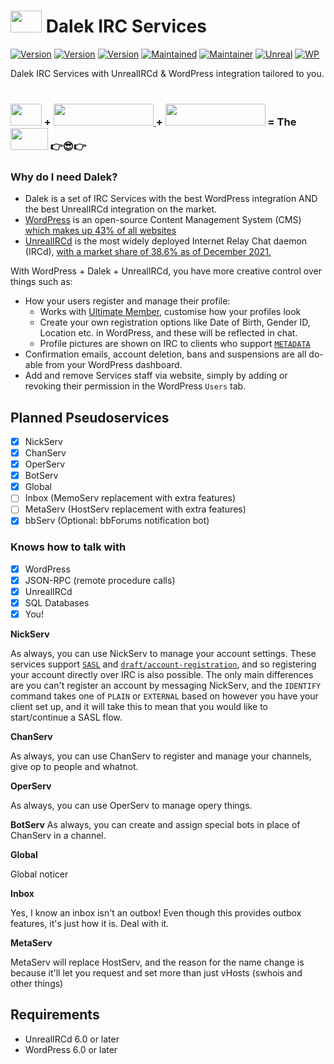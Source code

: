 # <img width="50" height="35" src="https://i.imgur.com/w6cScKo.png"> Dalek IRC Services

[![Version](https://img.shields.io/badge/Extermin-8-red.svg)]()
[![Version](https://img.shields.io/badge/Beta-0.1-blue.svg)]()
[![Version](https://img.shields.io/badge/Status-Work%20In%20Progress-cyan.svg)]()
[![Maintained](https://img.shields.io/badge/Maintained-yes-green.svg)]()
[![Maintainer](https://img.shields.io/badge/Developer-Valware-purple.svg)](https://github.com/ValwareIRC/)
[![Unreal](https://img.shields.io/badge/UnrealIRCd-6.0_or_later-green.svg)](https://unrealircd.org)
[![WP](https://img.shields.io/badge/WordPress-6.0_or_later-green.svg)](https://wordpress.com)

Dalek IRC Services with UnrealIRCd & WordPress integration tailored to you.<br><br>
### <img width="50" height="35" src="https://i.imgur.com/w6cScKo.png"> + <a href="https://github.com/unrealircd/unrealircd/"><img width="160" height="35" src="https://i.ibb.co/dB6H5Zq/Screenshot-from-2022-09-26-00-20-15.png"> </a> + <a href="https://github.com/wordpress/wordpress/"><img width="160" height="35" src="https://i.ibb.co/0c5NpSV/Word-Press-Logo-2003-2008.png"></a> = The <img width="60" height="35" src="https://www.seekpng.com/png/full/9-91160_future-services-inc.png"> 👉😎👉

### Why do I need Dalek? ###
* Dalek is a set of IRC Services with the best WordPress integration AND the best UnrealIRCd integration on the market.
* [WordPress](https://github.com/wordpress/wordpress) is an open-source Content Management System (CMS) [which makes up 43% of all websites](https://w3techs.com/technologies/details/cm-wordpress)
* [UnrealIRCd](https://github.com/unrealircd/unrealircd) is the most widely deployed Internet Relay Chat daemon (IRCd), [with a market share of 38.6% as of December 2021.](https://www.ircstats.org/servers)

With WordPress + Dalek + UnrealIRCd, you have more creative control over things such as:
  * How your users register and manage their profile:
    - Works with [Ultimate Member](https://ultimatemember.com/), customise how your profiles look
    - Create your own registration options like Date of Birth, Gender ID, Location etc. in WordPress, and these will be reflected in chat.
    - Profile pictures are shown on IRC to clients who support [`METADATA`](https://github.com/ircv3/ircv3-specifications/blob/7c76d2022992d4f9ce088420a861f185169965a2/extensions/metadata.md)
  * Confirmation emails, account deletion, bans and suspensions are all do-able from your WordPress dashboard.
  * Add and remove Services staff via website, simply by adding or revoking their permission in the WordPress `Users` tab.
  
## Planned Pseudoservices ##

- [x] NickServ
- [x] ChanServ
- [x] OperServ
- [x] BotServ
- [x] Global
- [ ] Inbox (MemoServ replacement with extra features)
- [ ] MetaServ (HostServ replacement with extra features)
- [x] bbServ (Optional: bbForums notification bot)

### Knows how to talk with ###
- [x] WordPress
- [x] JSON-RPC (remote procedure calls)
- [x] UnrealIRCd
- [x] SQL Databases
- [x] You!

__NickServ__

As always, you can use NickServ to manage your account settings. These services support [`SASL`](https://ircv3.net/specs/extensions/sasl-3.2) and [`draft/account-registration`](https://ircv3.net/specs/extensions/account-registration), and so registering your account directly over IRC is also possible. The only main differences are you can't register an account by messaging NickServ, and the `IDENTIFY` command takes one of `PLAIN` or `EXTERNAL` based on however you have your client set up, and it will take this to mean that you would like to start/continue a SASL flow.

__ChanServ__

As always, you can use ChanServ to register and manage your channels, give op to people and whatnot.

__OperServ__

As always, you can use OperServ to manage opery things.

__BotServ__
As always, you can create and assign special bots in place of ChanServ in a channel.

__Global__

Global noticer

__Inbox__

Yes, I know an inbox isn't an outbox! Even though this provides outbox features, it's just how it is. Deal with it.

__MetaServ__

MetaServ will replace HostServ, and the reason for the name change is because it'll let you request and set more than just vHosts (swhois and other things)

## Requirements ##
- UnrealIRCd 6.0 or later
- WordPress 6.0 or later
